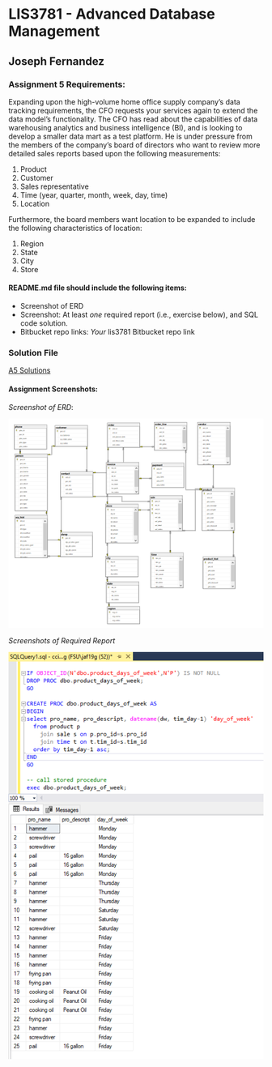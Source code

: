 # LIS3781 - Advanced Database Management

## Joseph Fernandez

### Assignment 5 Requirements:

Expanding upon the high-volume home office supply company’s data tracking requirements, the CFO
requests your services again to extend the data model’s functionality. The CFO has read about the
capabilities of data warehousing analytics and business intelligence (BI), and is looking to develop a
smaller data mart as a test platform. He is under pressure from the members of the company’s board of
directors who want to review more detailed sales reports based upon the following measurements:

1. Product
2. Customer
3. Sales representative
4. Time (year, quarter, month, week, day, time)
5. Location

Furthermore, the board members want location to be expanded to include the following characteristics of
location:

1. Region
2. State
3. City
4. Store



#### README.md file should include the following items:

* Screenshot of ERD
* Screenshot: At least *one* required report (i.e., exercise below), and SQL code solution. 
* Bitbucket repo links: *Your* lis3781 Bitbucket repo link

### Solution File

[A5 Solutions](lis3781_a5_solutions.sql "My solutions file")

#### Assignment Screenshots:

*Screenshot of ERD*:

![ERD Screenshot 1](a5ERD.png)

*Screenshots of Required Report*

![Required Report](storedprocedure.png)